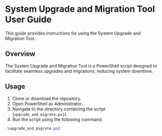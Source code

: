 # System Upgrade and Migration Tool User Guide

This guide provides instructions for using the System Upgrade and Migration Tool.

## Overview

The System Upgrade and Migration Tool is a PowerShell script designed to facilitate seamless upgrades and migrations, reducing system downtime.

## Usage

1. Clone or download the repository.
2. Open PowerShell as Administrator.
3. Navigate to the directory containing the script (`upgrade_and_migrate.ps1`).
4. Run the script using the following command:

```powershell
.\upgrade_and_migrate.ps1